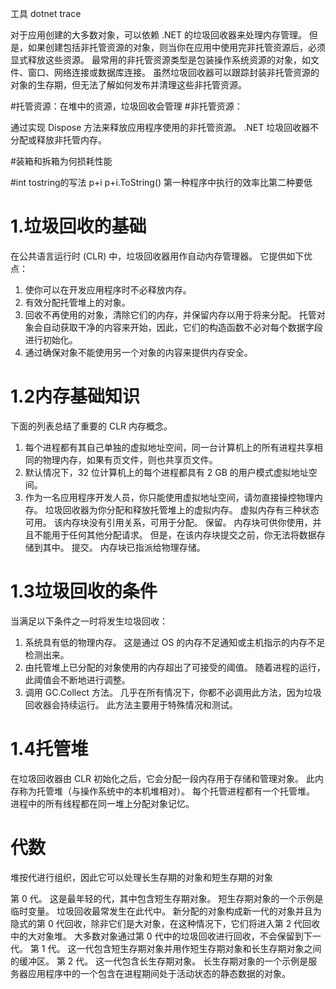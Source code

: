 工具 dotnet trace

对于应用创建的大多数对象，可以依赖 .NET 的垃圾回收器来处理内存管理。 但是，如果创建包括非托管资源的对象，则当你在应用中使用完非托管资源后，必须显式释放这些资源。 最常用的非托管资源类型是包装操作系统资源的对象，如文件、窗口、网络连接或数据库连接。 虽然垃圾回收器可以跟踪封装非托管资源的对象的生存期，但无法了解如何发布并清理这些非托管资源。

#托管资源：在堆中的资源，垃圾回收会管理
#非托管资源：

通过实现 Dispose 方法来释放应用程序使用的非托管资源。 .NET 垃圾回收器不分配或释放非托管内存。

#装箱和拆箱为何损耗性能

#int tostring的写法
p+i
p+i.ToString()
第一种程序中执行的效率比第二种要低


# 1.垃圾回收的基础
在公共语言运行时 (CLR) 中，垃圾回收器用作自动内存管理器。 它提供如下优点：
1. 使你可以在开发应用程序时不必释放内存。
2. 有效分配托管堆上的对象。
3. 回收不再使用的对象，清除它们的内存，并保留内存以用于将来分配。 托管对象会自动获取干净的内容来开始，因此，它们的构造函数不必对每个数据字段进行初始化。
4. 通过确保对象不能使用另一个对象的内容来提供内存安全。

# 1.2内存基础知识
下面的列表总结了重要的 CLR 内存概念。

1. 每个进程都有其自己单独的虚拟地址空间，同一台计算机上的所有进程共享相同的物理内存，如果有页文件，则也共享页文件。
2. 默认情况下，32 位计算机上的每个进程都具有 2 GB 的用户模式虚拟地址空间。
3. 作为一名应用程序开发人员，你只能使用虚拟地址空间，请勿直接操控物理内存。 垃圾回收器为你分配和释放托管堆上的虚拟内存。
虚拟内存有三种状态
可用。 该内存块没有引用关系，可用于分配。
保留。 内存块可供你使用，并且不能用于任何其他分配请求。 但是，在该内存块提交之前，你无法将数据存储到其中。
提交。 内存块已指派给物理存储。

# 1.3垃圾回收的条件
当满足以下条件之一时将发生垃圾回收：
1. 系统具有低的物理内存。 这是通过 OS 的内存不足通知或主机指示的内存不足检测出来。
2. 由托管堆上已分配的对象使用的内存超出了可接受的阈值。 随着进程的运行，此阈值会不断地进行调整。
3. 调用 GC.Collect 方法。 几乎在所有情况下，你都不必调用此方法，因为垃圾回收器会持续运行。 此方法主要用于特殊情况和测试。

# 1.4托管堆
 在垃圾回收器由 CLR 初始化之后，它会分配一段内存用于存储和管理对象。 此内存称为托管堆（与操作系统中的本机堆相对）。
每个托管进程都有一个托管堆。 进程中的所有线程都在同一堆上分配对象记忆。

# 代数
堆按代进行组织，因此它可以处理长生存期的对象和短生存期的对象

第 0 代。 这是最年轻的代，其中包含短生存期对象。 短生存期对象的一个示例是临时变量。 垃圾回收最常发生在此代中。
 新分配的对象构成新一代的对象并且为隐式的第 0 代回收，除非它们是大对象，在这种情况下，它们将进入第 2 代回收中的大对象堆。
大多数对象通过第 0 代中的垃圾回收进行回收，不会保留到下一代。
第 1 代。 这一代包含短生存期对象并用作短生存期对象和长生存期对象之间的缓冲区。
第 2 代。 这一代包含长生存期对象。 长生存期对象的一个示例是服务器应用程序中的一个包含在进程期间处于活动状态的静态数据的对象。
